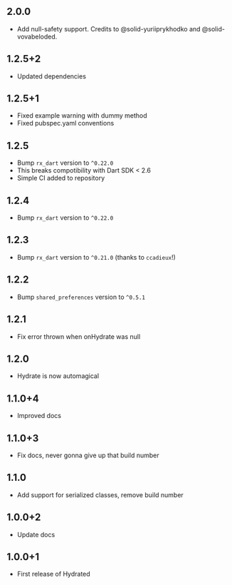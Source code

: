 ## 2.0.0

- Add null-safety support. Credits to @solid-yuriiprykhodko and @solid-vovabeloded.

## 1.2.5+2

- Updated dependencies

## 1.2.5+1

- Fixed example warning with dummy method
- Fixed pubspec.yaml conventions

## 1.2.5

- Bump `rx_dart` version to `^0.22.0`
- This breaks compotibility with Dart SDK < 2.6
- Simple CI added to repository

## 1.2.4

- Bump `rx_dart` version to `^0.22.0`

## 1.2.3

- Bump `rx_dart` version to `^0.21.0` (thanks to `ccadieux`!)

## 1.2.2

- Bump `shared_preferences` version to `^0.5.1`

## 1.2.1

- Fix error thrown when onHydrate was null

## 1.2.0

- Hydrate is now automagical

## 1.1.0+4

- Improved docs

## 1.1.0+3

- Fix docs, never gonna give up that build number

## 1.1.0

- Add support for serialized classes, remove build number

## 1.0.0+2

- Update docs

## 1.0.0+1

- First release of Hydrated

